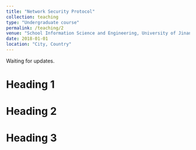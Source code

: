 ```yaml
---
title: "Network Security Protocol"
collection: teaching
type: "Undergraduate course"
permalink: /teaching/2
venue: "School Information Science and Engineering, University of Jinan"
date: 2018-01-01
location: "City, Country"
---
```


Waiting for updates.

Heading 1
======

Heading 2
======

Heading 3
======
